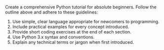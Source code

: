 Create a comprehensive Python tutorial for absolute beginners. Follow the outline above and adhere to these guidelines:

1. Use simple, clear language appropriate for newcomers to programming.
2. Include practical examples for every concept introduced.
3. Provide short coding exercises at the end of each section.
4. Use Python 3.x syntax and conventions.
5. Explain any technical terms or jargon when first introduced.

